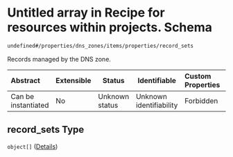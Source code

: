 # Untitled array in Recipe for resources within projects. Schema

```txt
undefined#/properties/dns_zones/items/properties/record_sets
```

Records managed by the DNS zone.


| Abstract            | Extensible | Status         | Identifiable            | Custom Properties | Additional Properties | Access Restrictions | Defined In                                                                                                          |
| :------------------ | ---------- | -------------- | ----------------------- | :---------------- | --------------------- | ------------------- | ------------------------------------------------------------------------------------------------------------------- |
| Can be instantiated | No         | Unknown status | Unknown identifiability | Forbidden         | Allowed               | none                | [resources.schema.json\*](../../../../../../../../../../tmp/182028425/resources.schema.json "open original schema") |

## record_sets Type

`object[]` ([Details](resources-properties-dns_zones-items-properties-record_sets-items.md))
